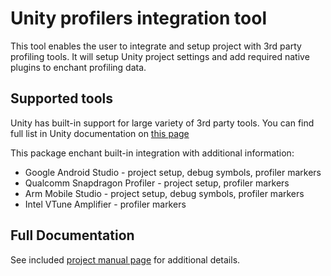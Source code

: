 # Unity profilers integration tool
This tool enables the user to integrate and setup project with 3rd party profiling tools. It will setup Unity project settings and add required native plugins to enchant profiling data.

## Supported tools
Unity has built-in support for large variety of 3rd party tools.
You can find full list in Unity documentation on [this page](https://unity3d.com/ru/learn/tutorials/topics/best-practices/third-party-profiler)

This package enchant built-in integration with additional information:
* Google Android Studio - project setup, debug symbols, profiler markers
* Qualcomm Snapdragon Profiler - project setup, profiler markers
* Arm Mobile Studio - project setup, debug symbols, profiler markers
* Intel VTune Amplifier - profiler markers

## Full Documentation
See included [project manual page](Documentation/com.unity.assetbundlebrowser.md) for additional details.
